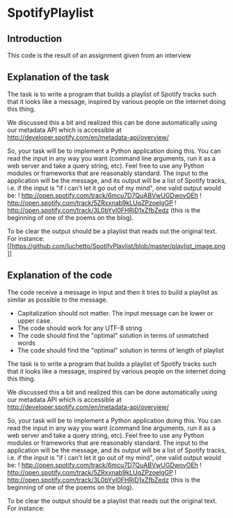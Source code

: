 SpotifyPlaylist
===============

Introduction
------------
This code is the result of an assignment given from an interview 


Explanation of the task
--------------------------
The task is to write a program that builds a playlist of Spotify tracks such that it looks like a
message, inspired by various people on the internet doing this thing.

We discussed this a bit and realized this can be done automatically using our metadata API
which is accessible at http://developer.spotify.com/en/metadata-api/overview/

So, your task will be to implement a Python application doing this. You can read the input in
any way you want (command line arguments, run it as a web server and take a query string,
etc). Feel free to use any Python modules or frameworks that are reasonably standard.
The input to the application will be the message, and its output will be a list of Spotify tracks,
i.e. if the input is "if i can't let it go out of my mind", one valid output would be:
! http://open.spotify.com/track/6mcu7D7QuABVwUGDwovOEh
! http://open.spotify.com/track/5ZRxxnab9kLUqZPzoelgGP
! http://open.spotify.com/track/3L0bYyI0FHRiD1xZfbZedz
(this is the beginning of one of the poems on the blog).

To be clear the output should be a playlist that reads out the original text. For instance:
[[https://github.com/luchetto/SpotifyPlaylist/blob/master/playlist_image.png]]



Explanation of the code
------------------------

The code receive a message in input and then it tries to build a playlist as similar as possible to the message.

- Capitalization should not matter. The input message can be lower or upper case.
- The code should work for any UTF-8 string
- The code should find the "optimal" solution in terms of unmatched words
- The code should find the "optimal" solution in terms of length of playlist 



The task is to write a program that builds a playlist of Spotify tracks such that it looks like a
message, inspired by various people on the internet doing this thing.

We discussed this a bit and realized this can be done automatically using our metadata API
which is accessible at http://developer.spotify.com/en/metadata-api/overview/

So, your task will be to implement a Python application doing this. You can read the input in
any way you want (command line arguments, run it as a web server and take a query string,
etc). Feel free to use any Python modules or frameworks that are reasonably standard.
The input to the application will be the message, and its output will be a list of Spotify tracks,
i.e. if the input is "if i can't let it go out of my mind", one valid output would be:
! http://open.spotify.com/track/6mcu7D7QuABVwUGDwovOEh
! http://open.spotify.com/track/5ZRxxnab9kLUqZPzoelgGP
! http://open.spotify.com/track/3L0bYyI0FHRiD1xZfbZedz
(this is the beginning of one of the poems on the blog).

To be clear the output should be a playlist that reads out the original text. For instance:

